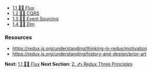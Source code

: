 - [1.1 👩‍🎤 Flux](1.1%20👩‍🎤%20Flux.md) 
- [1.2 👩‍🎤 CQRS](1.2%20👩‍🎤%20CQRS.md)
- [1.3 👩‍🎤 Event Sourcing](1.3%20👩‍🎤%20Event%20Sourcing.md)
- [1.4 👩‍🎤 Elm](1.4%20👩‍🎤%20Elm.md)

### Resources
- https://redux.js.org/understanding/thinking-in-redux/motivation
- https://redux.js.org/understanding/history-and-design/prior-art

**Next:** [1.1 👩‍🎤 Flux](1.1%20👩‍🎤%20Flux.md)
**Next Section:** [2. ✍️ Redux Three Principles](2.%20✍️%20Redux%20Three%20Principles.md)